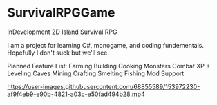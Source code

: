 ﻿# SurvivalRPGGame
InDevelopment 2D Island Survival RPG

I am a project for learning C#, monogame, and coding fundementals. Hopefully I don't suck but we'll see.

Planned Feature List:
    Farming
    Building
    Cooking
    Monsters
    Combat
    XP + Leveling
    Caves
    Mining
    Crafting
    Smelting
    Fishing
    Mod Support

https://user-images.githubusercontent.com/68855589/153972230-af9f4eb9-e90b-4821-a03c-e50fad494b28.mp4

